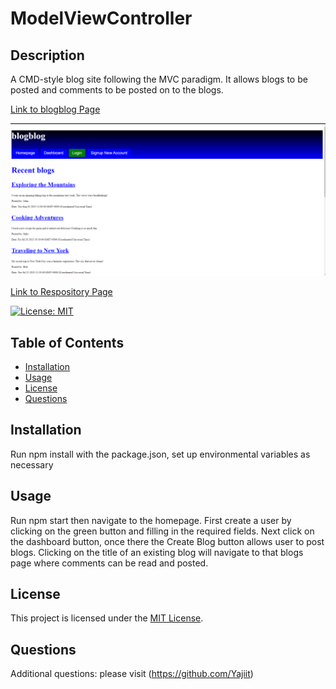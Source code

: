 # ModelViewController

## Description

A CMD-style blog site following the MVC paradigm. It allows blogs to be posted and comments to be posted on to the blogs.

[Link to blogblog Page](https://cryptic-lowlands-72589-96a241753f0a.herokuapp.com/)

![Webpage Screenshot](./Screenshot.png)

[Link to Respository Page](https://github.com/Yajiit/ModelViewController)

[![License: MIT](https://img.shields.io/badge/License-MIT-yellow.svg)](https://opensource.org/licenses/MIT)


## Table of Contents

- [Installation](#installation)
- [Usage](#usage)
- [License](#license)
- [Questions](#questions)


## Installation

Run npm install with the package.json, set up environmental variables as necessary 


## Usage

Run npm start then navigate to the homepage. First create a user by clicking on the green button and filling in the required fields. Next click on the dashboard button, once there the Create Blog button allows user to post blogs. Clicking on the title of an existing blog will navigate to that blogs page where comments can be read and posted.


## License

This project is licensed under the [MIT License](https://opensource.org/licenses/MIT).


## Questions

Additional questions: please visit (https://github.com/Yajiit)


